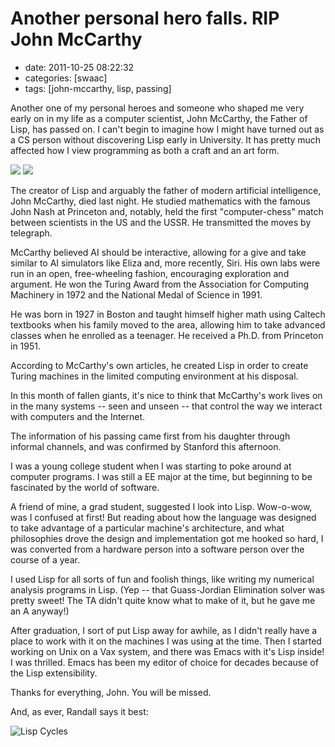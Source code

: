 Another personal hero falls. RIP John McCarthy
==============================================

-   date: 2011-10-25 08:22:32
-   categories: \[swaac\]
-   tags: \[john-mccarthy, lisp, passing\]

Another one of my personal heroes and someone who shaped me very early on in my life as a computer scientist, John McCarthy, the Father of Lisp, has passed on. I can\'t begin to imagine how I might have turned out as a CS person without discovering Lisp early in University. It has pretty much affected how I view programming as both a craft and an art form.

![](http://tt.imageshare.s3.amazonaws.com/photos/john_mccarthy-2004-09-01.jpg) ![](http://tt.imageshare.s3.amazonaws.com/photos/lisp-programmers-manual.jpg)

The creator of Lisp and arguably the father of modern artificial intelligence, John McCarthy, died last night. He studied mathematics with the famous John Nash at Princeton and, notably, held the first \"computer-chess\" match between scientists in the US and the USSR. He transmitted the moves by telegraph.

McCarthy believed AI should be interactive, allowing for a give and take similar to AI simulators like Eliza and, more recently, Siri. His own labs were run in an open, free-wheeling fashion, encouraging exploration and argument. He won the Turing Award from the Association for Computing Machinery in 1972 and the National Medal of Science in 1991.

He was born in 1927 in Boston and taught himself higher math using Caltech textbooks when his family moved to the area, allowing him to take advanced classes when he enrolled as a teenager. He received a Ph.D. from Princeton in 1951.

According to McCarthy\'s own articles, he created Lisp in order to create Turing machines in the limited computing environment at his disposal.

In this month of fallen giants, it\'s nice to think that McCarthy\'s work lives on in the many systems -- seen and unseen -- that control the way we interact with computers and the Internet.

The information of his passing came first from his daughter through informal channels, and was confirmed by Stanford this afternoon.

I was a young college student when I was starting to poke around at computer programs. I was still a EE major at the time, but beginning to be fascinated by the world of software.

A friend of mine, a grad student, suggested I look into Lisp. Wow-o-wow, was I confused at first! But reading about how the language was designed to take advantage of a particular machine\'s architecture, and what philosophies drove the design and implementation got me hooked so hard, I was converted from a hardware person into a software person over the course of a year.

I used Lisp for all sorts of fun and foolish things, like writing my numerical analysis programs in Lisp. (Yep -- that Guass-Jordian Elimination solver was pretty sweet! The TA didn\'t quite know what to make of it, but he gave me an A anyway!)

After graduation, I sort of put Lisp away for awhile, as I didn\'t really have a place to work with it on the machines I was using at the time. Then I started working on Unix on a Vax system, and there was Emacs with it\'s Lisp inside! I was thrilled. Emacs has been my editor of choice for decades because of the Lisp extensibility.

Thanks for everything, John. You will be missed.

And, as ever, Randall says it best:

![Lisp Cycles](http://imgs.xkcd.com/comics/lisp_cycles.png)
